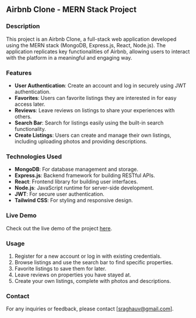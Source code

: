 ## Airbnb Clone - MERN Stack Project

### Description
This project is an Airbnb Clone, a full-stack web application developed using the MERN stack (MongoDB, Express.js, React, Node.js). The application replicates key functionalities of Airbnb, allowing users to interact with the platform in a meaningful and engaging way.

### Features
- **User Authentication**: Create an account and log in securely using JWT authentication.
- **Favorites**: Users can favorite listings they are interested in for easy access later.
- **Reviews**: Leave reviews on listings to share your experiences with others.
- **Search Bar**: Search for listings easily using the built-in search functionality.
- **Create Listings**: Users can create and manage their own listings, including uploading photos and providing descriptions.

### Technologies Used
- **MongoDB**: For database management and storage.
- **Express.js**: Backend framework for building RESTful APIs.
- **React**: Frontend library for building user interfaces.
- **Node.js**: JavaScript runtime for server-side development.
- **JWT**: For secure user authentication.
- **Tailwind CSS**: For styling and responsive design.

### Live Demo
Check out the live demo of the project [here](https://rs-airbnb-clone.vercel.app/).

### Usage
1. Register for a new account or log in with existing credentials.
2. Browse listings and use the search bar to find specific properties.
3. Favorite listings to save them for later.
4. Leave reviews on properties you have stayed at.
5. Create your own listings, complete with photos and descriptions.


### Contact
For any inquiries or feedback, please contact [sraghauv@gmail.com].

